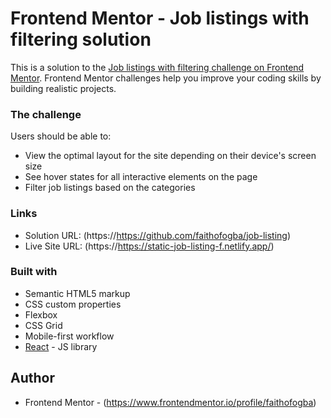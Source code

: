 
# Frontend Mentor - Job listings with filtering solution

This is a solution to the [Job listings with filtering challenge on Frontend Mentor](https://www.frontendmentor.io/challenges/job-listings-with-filtering-ivstIPCt). Frontend Mentor challenges help you improve your coding skills by building realistic projects. 


### The challenge

Users should be able to:

- View the optimal layout for the site depending on their device's screen size
- See hover states for all interactive elements on the page
- Filter job listings based on the categories


### Links

- Solution URL:  (https://https://github.com/faithofogba/job-listing)
- Live Site URL: (https://https://static-job-listing-f.netlify.app/)

### Built with

- Semantic HTML5 markup
- CSS custom properties
- Flexbox
- CSS Grid
- Mobile-first workflow
- [React](https://reactjs.org/) - JS library


## Author
- Frontend Mentor - (https://www.frontendmentor.io/profile/faithofogba)


